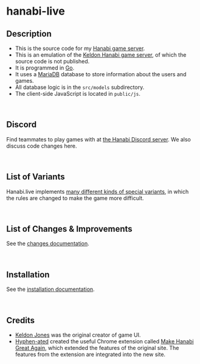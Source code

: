 hanabi-live
===========

## Description

* This is the source code for my [Hanabi game server](http://hanabi.live/).
* This is an emulation of the [Keldon Hanabi game server](http://keldon.net/hanabi/), of which the source code is not published.
* It is programmed in [Go](https://golang.org/).
* It uses a [MariaDB](https://mariadb.org/) database to store information about the users and games.
* All database logic is in the `src/models` subdirectory.
* The client-side JavaScript is located in `public/js`.

<br />



## Discord

Find teammates to play games with at [the Hanabi Discord server](https://discord.gg/FADvkJp). We also discuss code changes here.

<br />



## List of Variants

Hanabi.live implements [many different kinds of special variants](https://github.com/Zamiell/hanabi-live/tree/master/docs/VARIANTS.md), in which the rules are changed to make the game more difficult.

<br />



## List of Changes & Improvements

See the [changes documentation](https://github.com/Zamiell/hanabi-live/tree/master/docs/CHANGES.md).

<br />



## Installation

See the [installation documentation](https://github.com/Zamiell/hanabi-live/tree/master/docs/INSTALL.md).

<br />



## Credits

* [Keldon Jones](http://keldon.net/) was the original creator of game UI.
* [Hyphen-ated](https://github.com/Hyphen-ated/) created the useful Chrome extension called [Make Hanabi Great Again](https://github.com/Hyphen-ated/MakeHanabiGreatAgain), which extended the features of the original site. The features from the extension are integrated into the new site.
